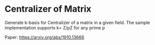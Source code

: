 # Centralizer of Matrix
Generate k-basis for Centralizer of a matrix in a given field. The sample implementation supports k= Z/pZ for any prime p

Paper: https://arxiv.org/abs/1910.13666
